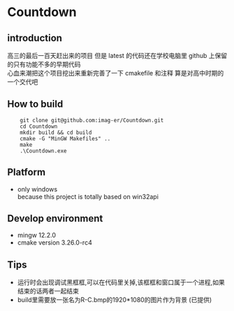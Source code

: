 # Countdown

## introduction

高三的最后一百天赶出来的项目 但是 latest 的代码还在学校电脑里 github 上保留的只有功能不多的早期代码  
心血来潮把这个项目挖出来重新完善了一下 cmakefile 和注释 算是对高中时期的一个交代吧

## How to build

```shell
    git clone git@github.com:imag-er/Countdown.git
    cd Countdown
    mkdir build && cd build
    cmake -G "MinGW Makefiles" ..
    make
    .\Countdown.exe
```

## Platform

- only windows  
  because this project is totally based on win32api

## Develop environment

- mingw 12.2.0
- cmake version 3.26.0-rc4

## Tips
- 运行时会出现调试黑框框,可以在代码里关掉,该框框和窗口属于一个进程,如果结束的话两者一起结束
- build里需要放一张名为R-C.bmp的1920*1080的图片作为背景 (已提供)

